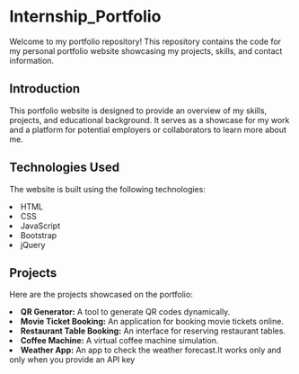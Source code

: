 # Internship_Portfolio
<p>Welcome to my portfolio repository! This repository contains the code for my personal portfolio website showcasing my projects, skills, and contact information.</p>

## Introduction
<p>This portfolio website is designed to provide an overview of my skills, projects, and educational background. It serves as a showcase for my work and a platform for potential employers or collaborators to learn more about me.</p>

## Technologies Used
The website is built using the following technologies:

<li>HTML</li>
<li>CSS</li>
<li>JavaScript</li>
<li>Bootstrap</li>
<li>jQuery</li>

## Projects
Here are the projects showcased on the portfolio:

<li><b>QR Generator:</b> A tool to generate QR codes dynamically.</li>
<li><b>Movie Ticket Booking:</b> An application for booking movie tickets online.</li>
<li><b>Restaurant Table Booking:</b> An interface for reserving restaurant tables.</li>
<li><b>Coffee Machine:</b> A virtual coffee machine simulation.</li>
<li><b>Weather App:</b> An app to check the weather forecast.It works only and only when you provide an API key</li>
